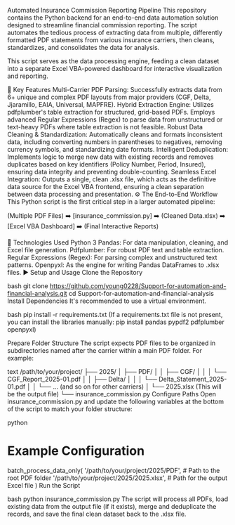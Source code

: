 Automated Insurance Commission Reporting Pipeline
This repository contains the Python backend for an end-to-end data automation solution designed to streamline financial commission reporting. The script automates the tedious process of extracting data from multiple, differently formatted PDF statements from various insurance carriers, then cleans, standardizes, and consolidates the data for analysis.

This script serves as the data processing engine, feeding a clean dataset into a separate Excel VBA-powered dashboard for interactive visualization and reporting.

🚀 Key Features
Multi-Carrier PDF Parsing: Successfully extracts data from 6+ unique and complex PDF layouts from major providers (CGF, Delta, Jjaramillo, EAIA, Universal, MAPFRE).
Hybrid Extraction Engine:
Utilizes pdfplumber's table extraction for structured, grid-based PDFs.
Employs advanced Regular Expressions (Regex) to parse data from unstructured or text-heavy PDFs where table extraction is not feasible.
Robust Data Cleaning & Standardization: Automatically cleans and formats inconsistent data, including converting numbers in parentheses to negatives, removing currency symbols, and standardizing date formats.
Intelligent Deduplication: Implements logic to merge new data with existing records and removes duplicates based on key identifiers (Policy Number, Period, Insured), ensuring data integrity and preventing double-counting.
Seamless Excel Integration: Outputs a single, clean .xlsx file, which acts as the definitive data source for the Excel VBA frontend, ensuring a clean separation between data processing and presentation.
⚙️ The End-to-End Workflow
This Python script is the first critical step in a larger automated pipeline:

(Multiple PDF Files) ➡️ [insurance_commission.py] ➡️ (Cleaned Data.xlsx) ➡️ [Excel VBA Dashboard] ➡️ (Final Interactive Reports)

🔧 Technologies Used
Python 3
Pandas: For data manipulation, cleaning, and Excel file generation.
Pdfplumber: For robust PDF text and table extraction.
Regular Expressions (Regex): For parsing complex and unstructured text patterns.
Openpyxl: As the engine for writing Pandas DataFrames to .xlsx files.
▶️ Setup and Usage
Clone the Repository

bash
git clone https://github.com/young0228/Support-for-automation-and-financial-analysis.git
cd Support-for-automation-and-financial-analysis
Install Dependencies
It's recommended to use a virtual environment.

bash
pip install -r requirements.txt
(If a requirements.txt file is not present, you can install the libraries manually: pip install pandas pypdf2 pdfplumber openpyxl)

Prepare Folder Structure
The script expects PDF files to be organized in subdirectories named after the carrier within a main PDF folder. For example:

text
/path/to/your/project/
├── 2025/
│   ├── PDF/
│   │   ├── CGF/
│   │   │   └── CGF_Report_2025-01.pdf
│   │   ├── Delta/
│   │   │   └── Delta_Statement_2025-01.pdf
│   │   └── ... (and so on for other carriers)
│   └── 2025.xlsx  (This will be the output file)
└── insurance_commission.py
Configure Paths
Open insurance_commission.py and update the following variables at the bottom of the script to match your folder structure:

python
# Example Configuration
batch_process_data_only(
    '/path/to/your/project/2025/PDF',  # Path to the root PDF folder
    '/path/to/your/project/2025/2025.xlsx', # Path for the output Excel file
)
Run the Script

bash
python insurance_commission.py
The script will process all PDFs, load existing data from the output file (if it exists), merge and deduplicate the records, and save the final clean dataset back to the .xlsx file.

